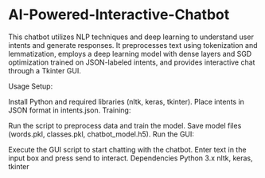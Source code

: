 # AI-Powered-Interactive-Chatbot
This chatbot utilizes NLP techniques and deep learning to understand user intents and generate responses. It preprocesses text using tokenization and lemmatization, employs a deep learning model with dense layers and SGD optimization trained on JSON-labeled intents, and provides interactive chat through a Tkinter GUI.

Usage
Setup:

Install Python and required libraries (nltk, keras, tkinter).
Place intents in JSON format in intents.json.
Training:

Run the script to preprocess data and train the model.
Save model files (words.pkl, classes.pkl, chatbot_model.h5).
Run the GUI:

Execute the GUI script to start chatting with the chatbot.
Enter text in the input box and press send to interact.
Dependencies
Python 3.x
nltk, keras, tkinter
